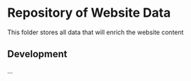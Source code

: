 # Repository of Website Data

This folder stores all data that will enrich the website content

## Development

...
